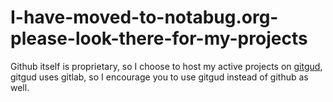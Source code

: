 # I-have-moved-to-notabug.org-please-look-there-for-my-projects

Github itself is proprietary, so I choose to host my active projects on [gitgud](https://gitgud.io/bkeys/), gitgud uses gitlab, so I encourage you to use gitgud instead of github as well.
